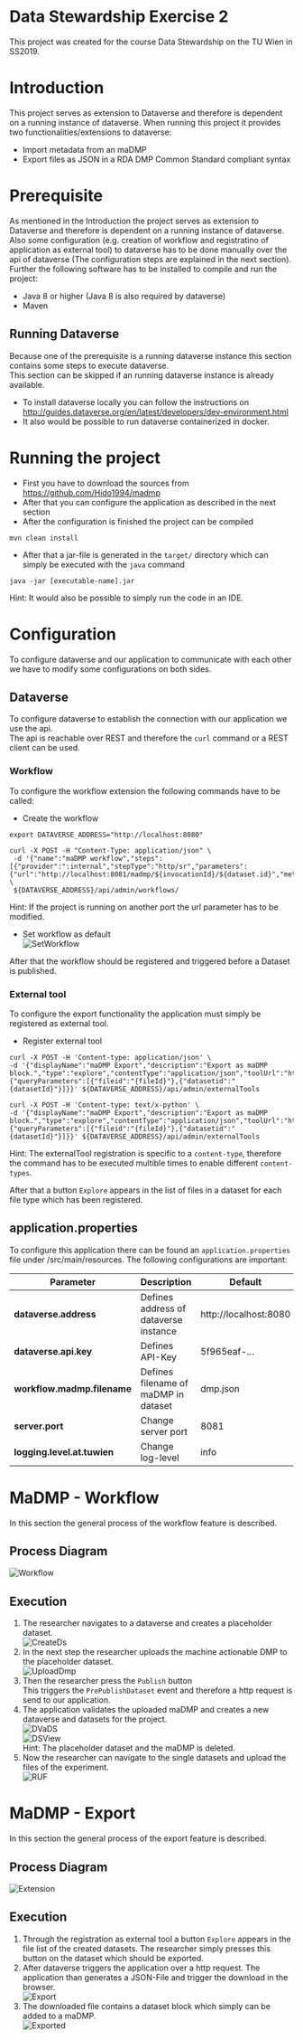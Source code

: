 # Data Stewardship Exercise 2
This project was created for the course Data Stewardship on the TU Wien in SS2019.

# Introduction
This project serves as extension to Dataverse and therefore is dependent on a running instance of dataverse.
When running this project it provides two functionalities/extensions to dataverse:
* Import metadata from an maDMP 
* Export files as JSON in a RDA DMP Common Standard compliant syntax 

# Prerequisite
As mentioned in the Introduction the project serves as extension to Dataverse and therefore is dependent on a running instance of dataverse.
Also some configuration (e.g. creation of workflow and registratino of application as external tool) to dataverse has to be done manually over the api of dataverse (The configuration steps are explained in the next section).  
Further the following software has to be installed to compile and run the project:
* Java 8 or higher (Java 8 is also required by dataverse)
* Maven

## Running Dataverse
Because one of the prerequisite is a running dataverse instance this section contains some steps to execute dataverse.  
This section can be skipped if an running dataverse instance is already available.
* To install dataverse locally you can follow the instructions on http://guides.dataverse.org/en/latest/developers/dev-environment.html
* It also would be possible to run dataverse containerized in docker.

# Running the project
* First you have to download the sources from https://github.com/Hido1994/madmp
* After that you can configure the application as described in the next section 
* After the configuration is finished the project can be compiled
```
mvn clean install
```
* After that a jar-file is generated in the `target/` directory which can simply be executed with the `java` command
```
java -jar [executable-name].jar
```

Hint: It would also be possible to simply run the code in an IDE.

# Configuration
To configure dataverse and our application to communicate with each other we have to modify some configurations on both sides.

## Dataverse
To configure dataverse to establish the connection with our application we use the api.  
The api is reachable over REST and therefore the `curl` command or a REST client can be used.

### Workflow
To configure the workflow extension the following commands have to be called:
* Create the workflow  
```
export DATAVERSE_ADDRESS="http://localhost:8080"

curl -X POST -H "Content-Type: application/json" \
 -d '{"name":"maDMP workflow","steps":[{"provider":":internal","stepType":"http/sr","parameters":{"url":"http://localhost:8081/madmp/${invocationId}/${dataset.id}","method":"POST","contentType":"text/plain","body":"","expectedResponse":"OK.*"}}]}' \
 ${DATAVERSE_ADDRESS}/api/admin/workflows/
```

Hint: If the project is running on another port the url parameter has to be modified.

* Set workflow as default  
![SetWorkflow](https://github.com/Hido1994/madmp/blob/master/docs/images/set_workflow.png?raw=true "Set workflow")

After that the workflow should be registered and triggered before a Dataset is published.

### External tool
To configure the export functionality the application must simply be registered as external tool.

* Register external tool  
```
curl -X POST -H 'Content-type: application/json' \
-d '{"displayName":"maDMP Export","description":"Export as maDMP block.","type":"explore","contentType":"application/json","toolUrl":"http://localhost:8081/madmp/ext","toolParameters":{"queryParameters":[{"fileid":"{fileId}"},{"datasetid":"{datasetId}"}]}}' ${DATAVERSE_ADDRESS}/api/admin/externalTools
```
  
```
curl -X POST -H 'Content-type: text/x-python' \
-d '{"displayName":"maDMP Export","description":"Export as maDMP block.","type":"explore","contentType":"application/json","toolUrl":"http://localhost:8081/madmp/ext","toolParameters":{"queryParameters":[{"fileid":"{fileId}"},{"datasetid":"{datasetId}"}]}}' ${DATAVERSE_ADDRESS}/api/admin/externalTools
```

Hint: The externalTool registration is specific to a `content-type`, therefore the command has to be executed multible times to enable different `content-types`.

After that a button `Explore` appears in the list of files in a dataset for each file type which has been registered.


## application.properties
To configure this application there can be found an `application.properties` file under /src/main/resources.
The following configurations are important:

Parameter | Description | Default
--- | --- | ---
**dataverse.address** | Defines address of dataverse instance | http://localhost:8080
**dataverse.api.key** | Defines API-Key | 5f965eaf-...
**workflow.madmp.filename** | Defines filename of maDMP in dataset | dmp.json
**server.port** | Change server port | 8081
**logging.level.at.tuwien** | Change log-level | info

# MaDMP - Workflow
In this section the general process of the workflow feature is described.

## Process Diagram
![Workflow](https://github.com/Hido1994/madmp/blob/master/docs/images/workflow.png?raw=true "MaDMP - Workflow process")

## Execution
1. The researcher navigates to a dataverse and creates a placeholder dataset.  
![CreateDs](https://github.com/Hido1994/madmp/blob/master/docs/images/create_dataset.png?raw=true "Create dataset")
2. In the next step the researcher uploads the machine actionable DMP to the placeholder dataset.  
![UploadDmp](https://github.com/Hido1994/madmp/blob/master/docs/images/upload_dmp.png?raw=true "Upload DMP")
3. Then the researcher press the `Publish` button  
This triggers the `PrePublishDataset` event and therefore a http request is send to our application.  
4. The application validates the uploaded maDMP and creates a new dataverse and datasets for the project.  
![DVaDS](https://github.com/Hido1994/madmp/blob/master/docs/images/dataverse_and_datasets.png?raw=true "Dataverse view")  
![DSView](https://github.com/Hido1994/madmp/blob/master/docs/images/dataset.png?raw=true "Dataset view")    
Hint: The placeholder dataset and the maDMP is deleted.
5. Now the researcher can navigate to the single datasets and upload the files of the experiment.  
![RUF](https://github.com/Hido1994/madmp/blob/master/docs/images/researcher_file_upload.png?raw=true "Researcher uploads files")    

# MaDMP - Export
In this section the general process of the export feature is described.

## Process Diagram
![Extension](https://github.com/Hido1994/madmp/blob/master/docs/images/extension.png?raw=true "MaDMP - Export process")

## Execution
1. Through the registration as external tool a button `Explore` appears in the file list of the created datasets.
The researcher simply presses this button on the dataset which should be exported.
2. After dataverse triggers the application over a http request. 
The application than generates a JSON-File and trigger the download in the browser.  
![Export](https://github.com/Hido1994/madmp/blob/master/docs/images/trigger_download.png?raw=true "Trigger download")
3. The downloaded file contains a dataset block which simply can be added to a maDMP.  
![Exported](https://github.com/Hido1994/madmp/blob/master/docs/images/exported_json.png?raw=true "Exported JSON")

